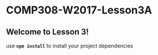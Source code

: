 # COMP308-W2017-Lesson3A

## Welcome to Lesson 3!

use **`npm install`** to install your project dependencies
